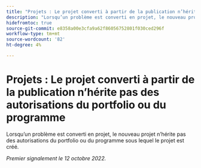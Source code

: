 ```yaml
---
title: "Projets : Le projet converti à partir de la publication n’hérite pas des autorisations du portfolio ou du programme."
description: "Lorsqu’un problème est converti en projet, le nouveau projet n’hérite pas des autorisations du portefeuille ou du programme sous lequel le projet est créé."
hidefromtoc: true
source-git-commit: e8358a00e3cfa9a62f86056752801f030ced296f
workflow-type: tm+mt
source-wordcount: '82'
ht-degree: 4%

---
```



# Projets : Le projet converti à partir de la publication n’hérite pas des autorisations du portfolio ou du programme

Lorsqu’un problème est converti en projet, le nouveau projet n’hérite pas des autorisations du portfolio ou du programme sous lequel le projet est créé.

_Premier signalement le 12 octobre 2022._

